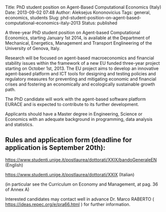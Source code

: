 Title: PhD student position on Agent-Based Computational Economics (Italy)
Date: 2013-09-02 07:48
Author: Aleksejus Kononovicius
Tags: general, economics, students
Slug: phd-student-position-on-agent-based-computational-economics-italy-2013
Status: published

A three-year PhD student position on
Agent-based Computational Economics, starting January 1st 2014, is
available at the Department of Mechanical, Energetics, Management and
Transport Englineering of the University of Genova, Italy.

Research will be focused on agent-based macroeconomics and financial
stability issues within the framework of a new EU funded three-year
project starting on October 1st, 2013. The EU project aims to develop an
innovative agent-based platform and ICT tools for designing and testing
policies and regulatory measures for preventing and mitigating economic
and financial crises and fostering an economically and ecologically
sustainable growth path.

The PhD candidate will work with the agent-based software platform
EURACE and is expected to contribute to its further development.

Applicants should have a Master degree in Engineering, Science or
Economics with an adequate background in programming, data analysis and
statistics.
<!--more-->

Rules and application form (deadline for application is September 20th):
------------------------------------------------------------------------

<https://www.studenti.unige.it/postlaurea/dottorati/XXIX/bandoGeneraleEN>
(English)

<https://www.studenti.unige.it/postlaurea/dottorati/XXIX> (Italian)

(in particular see the Curriculum on Economy and Management, at pag. 36
of Annex A)

Interested candidates may contact well in advance Dr. Marco RABERTO (
<https://ideas.repec.org/e/pra66.html> ) for further information.
